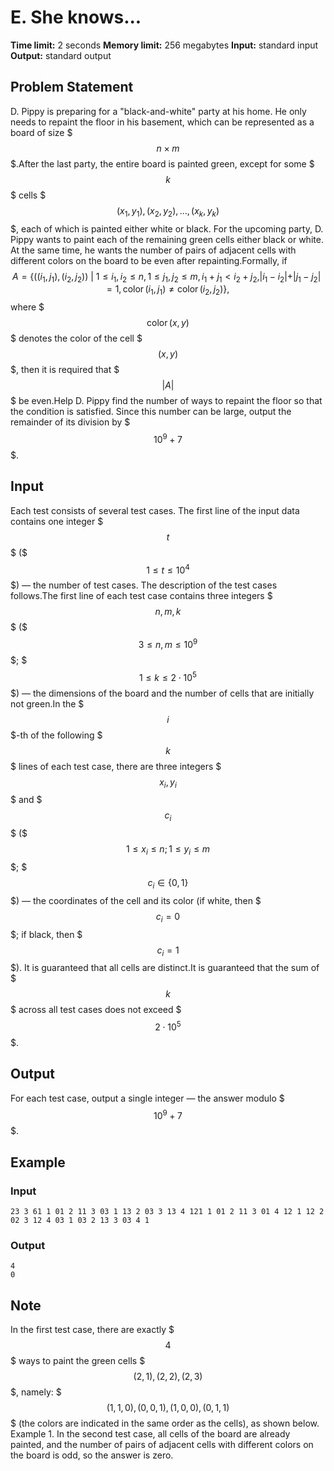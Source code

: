 # E. She knows...

**Time limit:** 2 seconds
**Memory limit:** 256 megabytes
**Input:** standard input
**Output:** standard output

## Problem Statement

D. Pippy is preparing for a "black-and-white" party at his home. He only needs to repaint the floor in his basement, which can be represented as a board of size $$$n \times m$$$.After the last party, the entire board is painted green, except for some $$$k$$$ cells $$$(x_1, y_1), (x_2, y_2), \ldots, (x_k, y_k)$$$, each of which is painted either white or black. For the upcoming party, D. Pippy wants to paint each of the remaining green cells either black or white. At the same time, he wants the number of pairs of adjacent cells with different colors on the board to be even after repainting.Formally, if $$$$$$A = \left\{((i_1, j_1), (i_2, j_2)) \ | \ 1 \le i_1, i_2 \le n, 1 \le j_1, j_2 \le m, i_1+j_1<i_2+j_2, |i_1-i_2|+|j_1-j_2| = 1, \operatorname{color}(i_1, j_1) \neq \operatorname{color}(i_2, j_2) \right\},$$$$$$ where $$$\operatorname{color}(x, y)$$$ denotes the color of the cell $$$(x, y)$$$, then it is required that $$$|A|$$$ be even.Help D. Pippy find the number of ways to repaint the floor so that the condition is satisfied. Since this number can be large, output the remainder of its division by $$$10^9 + 7$$$.

## Input

Each test consists of several test cases. The first line of the input data contains one integer $$$t$$$ ($$$1 \le t \le 10^4$$$) — the number of test cases. The description of the test cases follows.The first line of each test case contains three integers $$$n, m, k$$$ ($$$3 \le n, m \le 10^9$$$; $$$1 \le k \le 2 \cdot 10^5$$$) — the dimensions of the board and the number of cells that are initially not green.In the $$$i$$$-th of the following $$$k$$$ lines of each test case, there are three integers $$$x_i, y_i$$$ and $$$c_i$$$ ($$$1 \le x_i \le n; 1 \le y_i \le m$$$; $$$c_i \in \{0, 1\}$$$) — the coordinates of the cell and its color (if white, then $$$c_i = 0$$$; if black, then $$$c_i = 1$$$). It is guaranteed that all cells are distinct.It is guaranteed that the sum of $$$k$$$ across all test cases does not exceed $$$2 \cdot 10^5$$$.

## Output

For each test case, output a single integer — the answer modulo $$$10^9 + 7$$$.

## Example

### Input
```
23 3 61 1 01 2 11 3 03 1 13 2 03 3 13 4 121 1 01 2 11 3 01 4 12 1 12 2 02 3 12 4 03 1 03 2 13 3 03 4 1
```

### Output
```
4
0
```

## Note

In the first test case, there are exactly $$$4$$$ ways to paint the green cells $$$(2, 1), (2, 2), (2, 3)$$$, namely: $$$(1, 1, 0), (0, 0, 1), (1, 0, 0), (0, 1, 1)$$$ (the colors are indicated in the same order as the cells), as shown below.  Example 1. In the second test case, all cells of the board are already painted, and the number of pairs of adjacent cells with different colors on the board is odd, so the answer is zero.